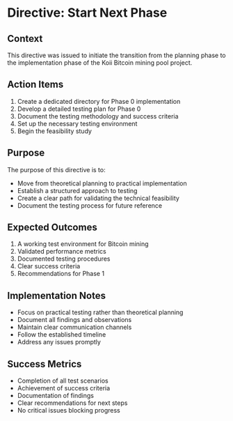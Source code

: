 # Directive: Start Next Phase

## Context
This directive was issued to initiate the transition from the planning phase to the implementation phase of the Koii Bitcoin mining pool project.

## Action Items
1. Create a dedicated directory for Phase 0 implementation
2. Develop a detailed testing plan for Phase 0
3. Document the testing methodology and success criteria
4. Set up the necessary testing environment
5. Begin the feasibility study

## Purpose
The purpose of this directive is to:
- Move from theoretical planning to practical implementation
- Establish a structured approach to testing
- Create a clear path for validating the technical feasibility
- Document the testing process for future reference

## Expected Outcomes
1. A working test environment for Bitcoin mining
2. Validated performance metrics
3. Documented testing procedures
4. Clear success criteria
5. Recommendations for Phase 1

## Implementation Notes
- Focus on practical testing rather than theoretical planning
- Document all findings and observations
- Maintain clear communication channels
- Follow the established timeline
- Address any issues promptly

## Success Metrics
- Completion of all test scenarios
- Achievement of success criteria
- Documentation of findings
- Clear recommendations for next steps
- No critical issues blocking progress 